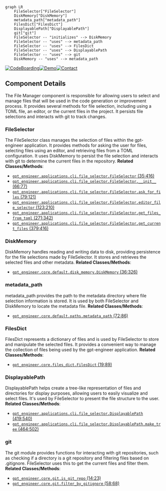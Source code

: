 ```mermaid
graph LR
    FileSelector["FileSelector"]
    DiskMemory["DiskMemory"]
    metadata_path["metadata_path"]
    FilesDict["FilesDict"]
    DisplayablePath["DisplayablePath"]
    git["git"]
    FileSelector -- "initializes" --> DiskMemory
    FileSelector -- "uses" --> metadata_path
    FileSelector -- "uses" --> FilesDict
    FileSelector -- "uses" --> DisplayablePath
    FileSelector -- "uses" --> git
    DiskMemory -- "uses" --> metadata_path
```
[![CodeBoarding](https://img.shields.io/badge/Generated%20by-CodeBoarding-9cf?style=flat-square)](https://github.com/CodeBoarding/CodeBoarding)[![Demo](https://img.shields.io/badge/Try%20our-Demo-blue?style=flat-square)](https://www.codeboarding.org/demo)[![Contact](https://img.shields.io/badge/Contact%20us%20-%20codeboarding@gmail.com-lightgrey?style=flat-square)](mailto:codeboarding@gmail.com)

## Component Details

The File Manager component is responsible for allowing users to select and manage files that will be used in the code generation or improvement process. It provides several methods for file selection, including using a TOML file, an editor, or the current files in the project. It persists file selections and interacts with git to track changes.

### FileSelector
The FileSelector class manages the selection of files within the gpt-engineer application. It provides methods for asking the user for files, selecting files using an editor, and retrieving files from a TOML configuration. It uses DiskMemory to persist the file selection and interacts with git to determine the current files in the repository.
**Related Classes/Methods**:

- <a href="https://github.com/AntonOsika/gpt-engineer/blob/master/gpt_engineer/applications/cli/file_selector.py#L35-L416" target="_blank" rel="noopener noreferrer">`gpt_engineer.applications.cli.file_selector.FileSelector` (35:416)</a>
- <a href="https://github.com/AntonOsika/gpt-engineer/blob/master/gpt_engineer/applications/cli/file_selector.py#L66-L77" target="_blank" rel="noopener noreferrer">`gpt_engineer.applications.cli.file_selector.FileSelector.__init__` (66:77)</a>
- <a href="https://github.com/AntonOsika/gpt-engineer/blob/master/gpt_engineer/applications/cli/file_selector.py#L79-L121" target="_blank" rel="noopener noreferrer">`gpt_engineer.applications.cli.file_selector.FileSelector.ask_for_files` (79:121)</a>
- <a href="https://github.com/AntonOsika/gpt-engineer/blob/master/gpt_engineer/applications/cli/file_selector.py#L123-L210" target="_blank" rel="noopener noreferrer">`gpt_engineer.applications.cli.file_selector.FileSelector.editor_file_selector` (123:210)</a>
- <a href="https://github.com/AntonOsika/gpt-engineer/blob/master/gpt_engineer/applications/cli/file_selector.py#L271-L342" target="_blank" rel="noopener noreferrer">`gpt_engineer.applications.cli.file_selector.FileSelector.get_files_from_toml` (271:342)</a>
- <a href="https://github.com/AntonOsika/gpt-engineer/blob/master/gpt_engineer/applications/cli/file_selector.py#L379-L416" target="_blank" rel="noopener noreferrer">`gpt_engineer.applications.cli.file_selector.FileSelector.get_current_files` (379:416)</a>


### DiskMemory
DiskMemory handles reading and writing data to disk, providing persistence for the file selections made by FileSelector. It stores and retrieves the selected files and other metadata.
**Related Classes/Methods**:

- <a href="https://github.com/AntonOsika/gpt-engineer/blob/master/gpt_engineer/core/default/disk_memory.py#L36-L326" target="_blank" rel="noopener noreferrer">`gpt_engineer.core.default.disk_memory.DiskMemory` (36:326)</a>


### metadata_path
metadata_path provides the path to the metadata directory where file selection information is stored. It is used by both FileSelector and DiskMemory to locate the metadata file.
**Related Classes/Methods**:

- <a href="https://github.com/AntonOsika/gpt-engineer/blob/master/gpt_engineer/core/default/paths.py#L72-L86" target="_blank" rel="noopener noreferrer">`gpt_engineer.core.default.paths.metadata_path` (72:86)</a>


### FilesDict
FilesDict represents a dictionary of files and is used by FileSelector to store and manipulate the selected files. It provides a convenient way to manage the collection of files being used by the gpt-engineer application.
**Related Classes/Methods**:

- <a href="https://github.com/AntonOsika/gpt-engineer/blob/master/gpt_engineer/core/files_dict.py#L19-L89" target="_blank" rel="noopener noreferrer">`gpt_engineer.core.files_dict.FilesDict` (19:89)</a>


### DisplayablePath
DisplayablePath helps create a tree-like representation of files and directories for display purposes, allowing users to easily visualize and select files. It's used by FileSelector to present the file structure to the user.
**Related Classes/Methods**:

- <a href="https://github.com/AntonOsika/gpt-engineer/blob/master/gpt_engineer/applications/cli/file_selector.py#L419-L540" target="_blank" rel="noopener noreferrer">`gpt_engineer.applications.cli.file_selector.DisplayablePath` (419:540)</a>
- <a href="https://github.com/AntonOsika/gpt-engineer/blob/master/gpt_engineer/applications/cli/file_selector.py#L464-L502" target="_blank" rel="noopener noreferrer">`gpt_engineer.applications.cli.file_selector.DisplayablePath.make_tree` (464:502)</a>


### git
The git module provides functions for interacting with git repositories, such as checking if a directory is a git repository and filtering files based on .gitignore. FileSelector uses this to get the current files and filter them.
**Related Classes/Methods**:

- <a href="https://github.com/AntonOsika/gpt-engineer/blob/master/gpt_engineer/core/git.py#L14-L23" target="_blank" rel="noopener noreferrer">`gpt_engineer.core.git.is_git_repo` (14:23)</a>
- <a href="https://github.com/AntonOsika/gpt-engineer/blob/master/gpt_engineer/core/git.py#L58-L68" target="_blank" rel="noopener noreferrer">`gpt_engineer.core.git.filter_by_gitignore` (58:68)</a>